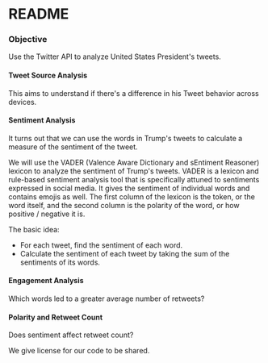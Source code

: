 # README

### Objective
Use the Twitter API to analyze United States President's tweets. 

#### Tweet Source Analysis 
This aims to understand if there's a difference in his Tweet behavior across devices. 

#### Sentiment Analysis
It turns out that we can use the words in Trump's tweets to calculate a measure of the sentiment of the tweet. 

We will use the VADER (Valence Aware Dictionary and sEntiment Reasoner) lexicon to analyze the sentiment of Trump's tweets. VADER is a lexicon and rule-based sentiment analysis tool that is specifically attuned to sentiments expressed in social media. It gives the sentiment of individual words and contains emojis as well. The first column of the lexicon is the token, or the word itself, and the second column is the polarity of the word, or how positive / negative it is.

The basic idea:
- For each tweet, find the sentiment of each word.
- Calculate the sentiment of each tweet by taking the sum of the sentiments of its words. 

#### Engagement Analysis 
Which words led to a greater average number of retweets? 

#### Polarity and Retweet Count 
Does sentiment affect retweet count? 



We give license for our code to be shared. 
